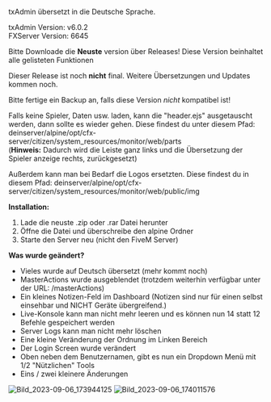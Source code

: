 
txAdmin übersetzt in die Deutsche Sprache.

txAdmin Version: v6.0.2   
FXServer Version: 6645

Bitte Downloade die **Neuste** version über Releases!
Diese Version beinhaltet alle gelisteten Funktionen

Dieser Release ist noch **nicht** final. Weitere Übersetzungen und Updates kommen noch.

Bitte fertige ein Backup an, falls diese Version _nicht_ kompatibel ist!

Falls keine Spieler, Daten usw. laden, kann die "header.ejs" ausgetauscht werden, dann sollte es wieder gehen.
Diese findest du unter diesem Pfad: deinserver/alpine/opt/cfx-server/citizen/system_resources/monitor/web/parts   
(**Hinweis:** Dadurch wird die Leiste ganz links und die Übersetzung der Spieler anzeige rechts, zurückgesetzt)

Außerdem kann man bei Bedarf die Logos ersetzten. 
Diese findest du in diesem Pfad: deinserver/alpine/opt/cfx-server/citizen/system_resources/monitor/web/public/img


**Installation:** 
1. Lade die neuste .zip oder .rar Datei herunter
2. Öffne die Datei und überschreibe den alpine Ordner
3. Starte den Server neu (nicht den FiveM Server)


**Was wurde geändert?**

- Vieles wurde auf Deutsch übersetzt (mehr kommt noch)
- MasterActions wurde ausgeblendet (trotzdem weiterhin verfügbar unter der URL: /masterActions)
- Ein kleines Notizen-Feld im Dashboard (Notizen sind nur für einen selbst einsehbar und NICHT Geräte übergreifend.)
- Live-Konsole kann man nicht mehr leeren und es können nun 14 statt 12 Befehle gespeichert werden
- Server Logs kann man nicht mehr löschen
- Eine kleine Veränderung der Ordnung im Linken Bereich
- Der Login Screen wurde verändert
- Oben neben dem Benutzernamen, gibt es nun ein Dropdown Menü mit 1/2 "Nützlichen" Tools
- Eins / zwei kleinere Änderungen

![Bild_2023-09-06_173944125](https://github.com/Manu06DE/txAdmin-German/assets/109236239/5e96b69d-24cc-4895-a58a-b9a3080f8e9c)
![Bild_2023-09-06_174011576](https://github.com/Manu06DE/txAdmin-German/assets/109236239/c0fa31d5-abab-41c1-85bf-e84490266c6f)
